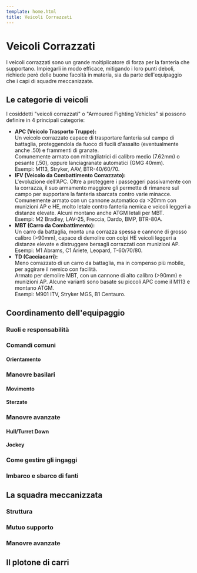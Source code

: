 ```yaml
---
template: home.html
title: Veicoli Corrazzati
---
```


# Veicoli Corrazzati

I veicoli corrazzati sono un grande moltiplicatore di forza per la fanteria che supportano. Impiegarli in modo efficace, mitigando i loro punti deboli, richiede però delle buone facoltà in materia, sia da parte dell'equipaggio che i capi di squadre meccanizzate.

## Le categorie di veicoli

I cosiddetti "veicoli corrazzati" o "Armoured Fighting Vehicles" si possono definire in 4 principali categorie:

- **APC (Veicolo Trasporto Truppe):**<br>
  Un veicolo corrazzato capace di trasportare fanteria sul campo di battaglia, proteggendola da fuoco di fucili d'assalto (eventualmente anche .50) e frammenti di granate.<br>
  Comunemente armato con mitragliatrici di calibro medio (7.62mm) o pesante (.50), oppure lanciagranate automatici (GMG 40mm).<br>
  Esempi: M113, Stryker, AAV, BTR-40/60/70.
- **IFV (Veicolo da Combattimento Corrazzato):**<br>
  L'evoluzione dell'APC. Oltre a proteggere i passeggeri passivamente con la corrazza, il suo armamento maggiore gli permette di rimanere sul campo per supportare la fanteria sbarcata contro varie minacce.<br>
  Comunemente armato con un cannone automatico da >20mm con munizioni AP e HE, molto letale contro fanteria nemica e veicoli leggeri a distanze elevate. Alcuni montano anche ATGM letali per MBT.<br>
  Esempi: M2 Bradley, LAV-25, Freccia, Dardo, BMP, BTR-80A.
- **MBT (Carro da Combattimento):**<br>
  Un carro da battaglia, monta una corrazza spessa e cannone di grosso calibro (>90mm), capace di demolire con colpi HE veicoli leggeri a distanze elevate e distruggere bersagli corrazzati con munizioni AP.<br>
  Esempi: M1 Abrams, C1 Ariete, Leopard, T-60/70/80.
- **TD (Cacciacarri):**<br>
  Meno corrazzato di un carro da battaglia, ma in compenso più mobile, per aggirare il nemico con facilità.<br>
  Armato per demolire MBT, con un cannone di alto calibro (>90mm) e munizioni AP. Alcune varianti sono basate su piccoli APC come il M113 e montano ATGM.<br>
  Esempi: M901 ITV, Stryker MGS, B1 Centauro.

## Coordinamento dell'equipaggio

### Ruoli e responsabilità

### Comandi comuni

#### Orientamento

### Manovre basilari

#### Movimento

#### Sterzate

### Manovre avanzate

#### Hull/Turret Down

#### Jockey

### Come gestire gli ingaggi

### Imbarco e sbarco di fanti

## La squadra meccanizzata

### Struttura

### Mutuo supporto

### Manovre avanzate

## Il plotone di carri
